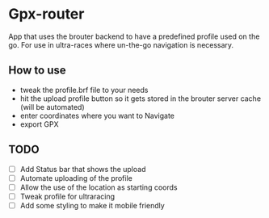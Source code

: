 # Gpx-router
App that uses the brouter backend to have a predefined profile used on the go. For use in ultra-races where un-the-go navigation is necessary.

## How to use
- tweak the profile.brf file to your needs
- hit the upload profile button so it gets stored in the brouter server cache (will be automated)
- enter coordinates where you want to Navigate
- export GPX

## TODO
- [ ] Add Status bar that shows the upload 
- [ ] Automate uploading of the profile
- [ ] Allow the use of the location as starting coords
- [ ] Tweak profile for ultraracing
- [ ] Add some styling to make it mobile friendly
